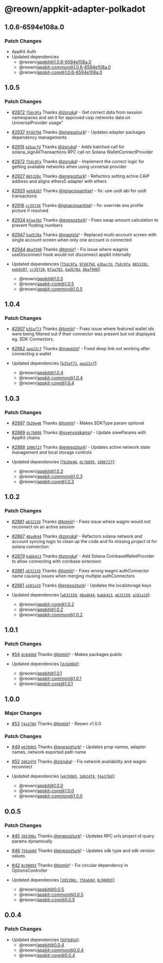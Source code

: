 # @reown/appkit-adapter-polkadot

## 1.0.6-6594e108a.0

### Patch Changes

- AppKit Auth
- Updated dependencies
  - @reown/appkit@1.0.6-6594e108a.0
  - @reown/appkit-common@1.0.6-6594e108a.0
  - @reown/appkit-core@1.0.6-6594e108a.0

## 1.0.5

### Patch Changes

- [#2872](https://github.com/reown-com/appkit/pull/2872) [`f5dc9fa`](https://github.com/reown-com/appkit/commit/f5dc9fa1ec5c853f0ee7edbeb0aa6f053bdc5513) Thanks [@zoruka](https://github.com/zoruka)! - Get correct data from session namespaces and set it for approved caip networks data on UniversalProvider usage"

- [#2937](https://github.com/reown-com/appkit/pull/2937) [`97dd79d`](https://github.com/reown-com/appkit/commit/97dd79df711201d5b7450fb10544f063975e6cb6) Thanks [@enesozturk](https://github.com/enesozturk)! - Updates adapter packages dependency managements

- [#2919](https://github.com/reown-com/appkit/pull/2919) [`e2bacfd`](https://github.com/reown-com/appkit/commit/e2bacfd0aaa9a83060d3181678c42dd9cc90293b) Thanks [@zoruka](https://github.com/zoruka)! - Adds batched call for solana_signAllTransactions RPC call on Solana WalletConnectProvider

- [#2872](https://github.com/reown-com/appkit/pull/2872) [`f5dc9fa`](https://github.com/reown-com/appkit/commit/f5dc9fa1ec5c853f0ee7edbeb0aa6f053bdc5513) Thanks [@zoruka](https://github.com/zoruka)! - Implement the correct logic for getting available networks when using universal provider

- [#2927](https://github.com/reown-com/appkit/pull/2927) [`865320c`](https://github.com/reown-com/appkit/commit/865320c709bb76a61ec88c786c6b2a354c8b4b8b) Thanks [@enesozturk](https://github.com/enesozturk)! - Refactors setting active CAIP address and aligns ethers5 adapter with ethers

- [#2920](https://github.com/reown-com/appkit/pull/2920) [`eeb9207`](https://github.com/reown-com/appkit/commit/eeb92079b4bb37d2cb9db68f51bcdeb87bd83af3) Thanks [@ignaciosantise](https://github.com/ignaciosantise)! - fix: use usdt abi for usdt transactions

- [#2916](https://github.com/reown-com/appkit/pull/2916) [`cc35726`](https://github.com/reown-com/appkit/commit/cc357269ec04c6372c50d3bf00c674bfe182128b) Thanks [@ignaciosantise](https://github.com/ignaciosantise)! - fix: override ens profile picture if resolved

- [#2934](https://github.com/reown-com/appkit/pull/2934) [`6faa782`](https://github.com/reown-com/appkit/commit/6faa7829c73b98430f1d8873bd9caf6c90046f2e) Thanks [@enesozturk](https://github.com/enesozturk)! - Fixes swap amount calculation to prevent floating numbers

- [#2947](https://github.com/reown-com/appkit/pull/2947) [`bad570a`](https://github.com/reown-com/appkit/commit/bad570a9806785854cea4573cfb1e5bfb4e4a8fb) Thanks [@magiziz](https://github.com/magiziz)! - Replaced multi-account screen with single account screen when only one account is connected

- [#2944](https://github.com/reown-com/appkit/pull/2944) [`8baf998`](https://github.com/reown-com/appkit/commit/8baf998133d0bbab4f87f15a0337d4b1452912d7) Thanks [@tomiir](https://github.com/tomiir)! - Fix issue where wagmis useDisconnect hook would not disconnect appkit internally

- Updated dependencies [[`f5dc9fa`](https://github.com/reown-com/appkit/commit/f5dc9fa1ec5c853f0ee7edbeb0aa6f053bdc5513), [`97dd79d`](https://github.com/reown-com/appkit/commit/97dd79df711201d5b7450fb10544f063975e6cb6), [`e2bacfd`](https://github.com/reown-com/appkit/commit/e2bacfd0aaa9a83060d3181678c42dd9cc90293b), [`f5dc9fa`](https://github.com/reown-com/appkit/commit/f5dc9fa1ec5c853f0ee7edbeb0aa6f053bdc5513), [`865320c`](https://github.com/reown-com/appkit/commit/865320c709bb76a61ec88c786c6b2a354c8b4b8b), [`eeb9207`](https://github.com/reown-com/appkit/commit/eeb92079b4bb37d2cb9db68f51bcdeb87bd83af3), [`cc35726`](https://github.com/reown-com/appkit/commit/cc357269ec04c6372c50d3bf00c674bfe182128b), [`6faa782`](https://github.com/reown-com/appkit/commit/6faa7829c73b98430f1d8873bd9caf6c90046f2e), [`bad570a`](https://github.com/reown-com/appkit/commit/bad570a9806785854cea4573cfb1e5bfb4e4a8fb), [`8baf998`](https://github.com/reown-com/appkit/commit/8baf998133d0bbab4f87f15a0337d4b1452912d7)]:
  - @reown/appkit@1.0.5
  - @reown/appkit-core@1.0.5
  - @reown/appkit-common@1.0.5

## 1.0.4

### Patch Changes

- [#2907](https://github.com/reown-com/appkit/pull/2907) [`b35af73`](https://github.com/reown-com/appkit/commit/b35af73dde9c46142741bd153e9e7105c077cfbd) Thanks [@tomiir](https://github.com/tomiir)! - Fixes issue where featured wallet ids were being filtered out if their connector was present but not displayed. eg. SDK Connectors.

- [#2882](https://github.com/reown-com/appkit/pull/2882) [`aaa22cf`](https://github.com/reown-com/appkit/commit/aaa22cfdb620d44da52466c1cc9270ad88f4c81b) Thanks [@magiziz](https://github.com/magiziz)! - Fixed deep link not working after connecting a wallet

- Updated dependencies [[`b35af73`](https://github.com/reown-com/appkit/commit/b35af73dde9c46142741bd153e9e7105c077cfbd), [`aaa22cf`](https://github.com/reown-com/appkit/commit/aaa22cfdb620d44da52466c1cc9270ad88f4c81b)]:
  - @reown/appkit@1.0.4
  - @reown/appkit-common@1.0.4
  - @reown/appkit-core@1.0.4

## 1.0.3

### Patch Changes

- [#2897](https://github.com/reown-com/appkit/pull/2897) [`fb20e46`](https://github.com/reown-com/appkit/commit/fb20e461ee6745b83d9cdf5051fc4c674e0d793d) Thanks [@tomiir](https://github.com/tomiir)! - Makes SDKType param optional

- [#2889](https://github.com/reown-com/appkit/pull/2889) [`dc7b895`](https://github.com/reown-com/appkit/commit/dc7b89527e4dd3c4602db69491be5bc03a9c52d3) Thanks [@svenvoskamp](https://github.com/svenvoskamp)! - Update siweParams with AppKit chains

- [#2888](https://github.com/reown-com/appkit/pull/2888) [`1086727`](https://github.com/reown-com/appkit/commit/1086727e024bafbbebe0059635c4d8728a7fb6b9) Thanks [@enesozturk](https://github.com/enesozturk)! - Updates active network state management and local storage controls

- Updated dependencies [[`fb20e46`](https://github.com/reown-com/appkit/commit/fb20e461ee6745b83d9cdf5051fc4c674e0d793d), [`dc7b895`](https://github.com/reown-com/appkit/commit/dc7b89527e4dd3c4602db69491be5bc03a9c52d3), [`1086727`](https://github.com/reown-com/appkit/commit/1086727e024bafbbebe0059635c4d8728a7fb6b9)]:
  - @reown/appkit@1.0.3
  - @reown/appkit-common@1.0.3
  - @reown/appkit-core@1.0.3

## 1.0.2

### Patch Changes

- [#2881](https://github.com/reown-com/appkit/pull/2881) [`a632159`](https://github.com/reown-com/appkit/commit/a6321595e4c910215e552119be69dc1486efb240) Thanks [@tomiir](https://github.com/tomiir)! - Fixes issue where wagmi would not reconnect on an active session

- [#2867](https://github.com/reown-com/appkit/pull/2867) [`48ad644`](https://github.com/reown-com/appkit/commit/48ad6444ca8f5a53cc2669e961492e62f32c0687) Thanks [@zoruka](https://github.com/zoruka)! - Refactors solana network and account syncing logic to clean up the code and fix missing project id for solana connection

- [#2879](https://github.com/reown-com/appkit/pull/2879) [`babb413`](https://github.com/reown-com/appkit/commit/babb4133ddff939061b788c3115b9d988b6e3ce2) Thanks [@zoruka](https://github.com/zoruka)! - Add Solana CoinbaseWalletProvider to allow connecting with coinbase extension

- [#2881](https://github.com/reown-com/appkit/pull/2881) [`a632159`](https://github.com/reown-com/appkit/commit/a6321595e4c910215e552119be69dc1486efb240) Thanks [@tomiir](https://github.com/tomiir)! - Fixes wrong wagmi authConnector name causing issues when merging multiple authConnectors

- [#2861](https://github.com/reown-com/appkit/pull/2861) [`a181a19`](https://github.com/reown-com/appkit/commit/a181a19a017053df646e9ae6e1ffa77b1deac1d1) Thanks [@enesozturk](https://github.com/enesozturk)! - Updates the localstorage keys

- Updated dependencies [[`a632159`](https://github.com/reown-com/appkit/commit/a6321595e4c910215e552119be69dc1486efb240), [`48ad644`](https://github.com/reown-com/appkit/commit/48ad6444ca8f5a53cc2669e961492e62f32c0687), [`babb413`](https://github.com/reown-com/appkit/commit/babb4133ddff939061b788c3115b9d988b6e3ce2), [`a632159`](https://github.com/reown-com/appkit/commit/a6321595e4c910215e552119be69dc1486efb240), [`a181a19`](https://github.com/reown-com/appkit/commit/a181a19a017053df646e9ae6e1ffa77b1deac1d1)]:
  - @reown/appkit-core@1.0.2
  - @reown/appkit@1.0.2
  - @reown/appkit-common@1.0.2

## 1.0.1

### Patch Changes

- [#54](https://github.com/WalletConnect/web3modal/pull/54) [`dc6dd8d`](https://github.com/WalletConnect/web3modal/commit/dc6dd8d37cbe79ae3b0bcaf7bdace1fe6ad11b09) Thanks [@tomiir](https://github.com/tomiir)! - Makes packages public

- Updated dependencies [[`dc6dd8d`](https://github.com/WalletConnect/web3modal/commit/dc6dd8d37cbe79ae3b0bcaf7bdace1fe6ad11b09)]:
  - @reown/appkit@1.0.1
  - @reown/appkit-common@1.0.1
  - @reown/appkit-core@1.0.1

## 1.0.0

### Major Changes

- [#53](https://github.com/WalletConnect/web3modal/pull/53) [`f4a378d`](https://github.com/WalletConnect/web3modal/commit/f4a378de8bf67f296ab5cc2d730533e7362ba36a) Thanks [@tomiir](https://github.com/tomiir)! - Reown v1.0.0

### Patch Changes

- [#49](https://github.com/WalletConnect/web3modal/pull/49) [`e678965`](https://github.com/WalletConnect/web3modal/commit/e67896504762ea2220aaedb3202077eec83fdc7f) Thanks [@enesozturk](https://github.com/enesozturk)! - Updates prop names, adapter names, network exported path name

- [#52](https://github.com/WalletConnect/web3modal/pull/52) [`3d62df8`](https://github.com/WalletConnect/web3modal/commit/3d62df8e0f29977ee82f96f17fbbac66f39ae6a6) Thanks [@zoruka](https://github.com/zoruka)! - Fix network availability and wagmi reconnect

- Updated dependencies [[`e678965`](https://github.com/WalletConnect/web3modal/commit/e67896504762ea2220aaedb3202077eec83fdc7f), [`3d62df8`](https://github.com/WalletConnect/web3modal/commit/3d62df8e0f29977ee82f96f17fbbac66f39ae6a6), [`f4a378d`](https://github.com/WalletConnect/web3modal/commit/f4a378de8bf67f296ab5cc2d730533e7362ba36a)]:
  - @reown/appkit@1.0.0
  - @reown/appkit-core@1.0.0
  - @reown/appkit-common@1.0.0

## 0.0.5

### Patch Changes

- [#45](https://github.com/WalletConnect/web3modal/pull/45) [`395398c`](https://github.com/WalletConnect/web3modal/commit/395398c7c943142776da2ea8011205e600d8ab86) Thanks [@enesozturk](https://github.com/enesozturk)! - Updates RPC urls project id query params dynamically

- [#46](https://github.com/WalletConnect/web3modal/pull/46) [`756ab0d`](https://github.com/WalletConnect/web3modal/commit/756ab0d9f7b86abc6b1a4831197058176618d9ef) Thanks [@enesozturk](https://github.com/enesozturk)! - Updates sdk type and sdk version values

- [#42](https://github.com/WalletConnect/web3modal/pull/42) [`8c90093`](https://github.com/WalletConnect/web3modal/commit/8c90093f724dc1ba4e86f7101fac8772b58fae04) Thanks [@tomiir](https://github.com/tomiir)! - Fix circular dependency in OptionsController

- Updated dependencies [[`395398c`](https://github.com/WalletConnect/web3modal/commit/395398c7c943142776da2ea8011205e600d8ab86), [`756ab0d`](https://github.com/WalletConnect/web3modal/commit/756ab0d9f7b86abc6b1a4831197058176618d9ef), [`8c90093`](https://github.com/WalletConnect/web3modal/commit/8c90093f724dc1ba4e86f7101fac8772b58fae04)]:
  - @reown/appkit@0.0.5
  - @reown/appkit-common@0.0.5
  - @reown/appkit-core@0.0.5

## 0.0.4

### Patch Changes

- Updated dependencies [[`89fb054`](https://github.com/WalletConnect/web3modal/commit/89fb054d7e2513b80940c73101dc395e7ea2694b)]:
  - @reown/appkit@0.0.4
  - @reown/appkit-common@0.0.4
  - @reown/appkit-core@0.0.4
